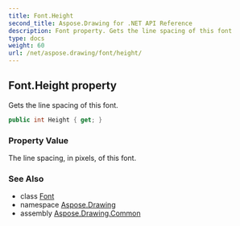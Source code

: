 ```yaml
---
title: Font.Height
second_title: Aspose.Drawing for .NET API Reference
description: Font property. Gets the line spacing of this font
type: docs
weight: 60
url: /net/aspose.drawing/font/height/
---
```

## Font.Height property

Gets the line spacing of this font.

```csharp
public int Height { get; }
```

### Property Value

The line spacing, in pixels, of this font.

### See Also

* class [Font](../)
* namespace [Aspose.Drawing](../../font/)
* assembly [Aspose.Drawing.Common](../../../)


